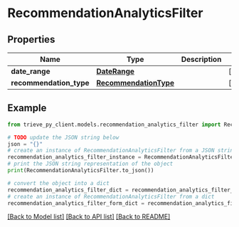 # RecommendationAnalyticsFilter


## Properties

Name | Type | Description | Notes
------------ | ------------- | ------------- | -------------
**date_range** | [**DateRange**](DateRange.md) |  | [optional] 
**recommendation_type** | [**RecommendationType**](RecommendationType.md) |  | [optional] 

## Example

```python
from trieve_py_client.models.recommendation_analytics_filter import RecommendationAnalyticsFilter

# TODO update the JSON string below
json = "{}"
# create an instance of RecommendationAnalyticsFilter from a JSON string
recommendation_analytics_filter_instance = RecommendationAnalyticsFilter.from_json(json)
# print the JSON string representation of the object
print(RecommendationAnalyticsFilter.to_json())

# convert the object into a dict
recommendation_analytics_filter_dict = recommendation_analytics_filter_instance.to_dict()
# create an instance of RecommendationAnalyticsFilter from a dict
recommendation_analytics_filter_form_dict = recommendation_analytics_filter.from_dict(recommendation_analytics_filter_dict)
```
[[Back to Model list]](../README.md#documentation-for-models) [[Back to API list]](../README.md#documentation-for-api-endpoints) [[Back to README]](../README.md)


